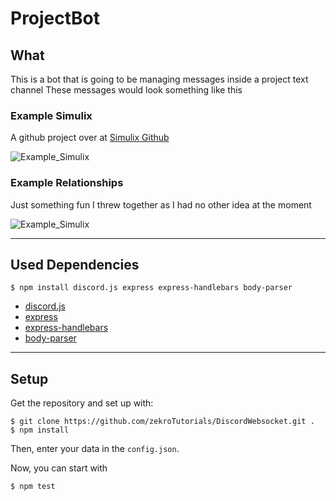 # ProjectBot

## What

This is a bot that is going to be managing messages inside a project text channel
These messages would look something like this

### Example Simulix

A github project over at [Simulix Github](https://github.com/Kvixen/Simulix)

![Example_Simulix](https://raw.githubusercontent.com/kvixen/ProjectBot/master/.github/resources/example_simulix.png)

### Example Relationships

Just something fun I threw together as I had no other idea at the moment

![Example_Simulix](https://raw.githubusercontent.com/kvixen/ProjectBot/master/.github/resources/example_relationship.png)

---

## Used Dependencies

```
$ npm install discord.js express express-handlebars body-parser
```

- [discord.js](https://www.npmjs.com/package/discord.js)
- [express](https://www.npmjs.com/package/express)
- [express-handlebars](https://www.npmjs.com/package/express-handlebars)
- [body-parser](https://www.npmjs.com/package/body-parser)

---

## Setup

Get the repository and set up with:
```
$ git clone https://github.com/zekroTutorials/DiscordWebsocket.git .
$ npm install
```

Then, enter your data in the `config.json`.

Now, you can start with
```
$ npm test
```
